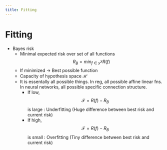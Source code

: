 ```yaml
---
title: Fitting
---
```


# Fitting
- Bayes risk
	- Minimal expected risk over set of all functions $$R_B = min_{f\in y^X} R(f)$$
	- If minimized -> Best possible function
	- Capacity of hypothesis space $\mathcal{H}$ 
	- It is essentally all possible things. In reg, all possible affine linear fns. In neural networks, all possible specific connection structure.
		- If low, $$\mathscr{F}  = R(f) - R_B$$ is large : Underfitting (Huge difference between best risk and current risk)
		- If high, $$\mathscr{F}  = R(f) - R_B$$ is small : Overfitting (Tiny difference between best risk and current risk)






















































































